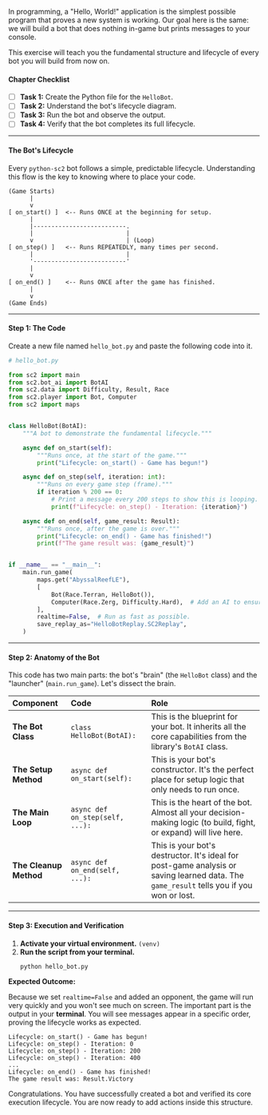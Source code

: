 In programming, a "Hello, World!" application is the simplest possible program that proves a new system is working. Our goal here is the same: we will build a bot that does nothing in-game but prints messages to your console.

This exercise will teach you the fundamental structure and lifecycle of every bot you will build from now on.

#### **Chapter Checklist**

-   [ ] **Task 1:** Create the Python file for the `HelloBot`.
-   [ ] **Task 2:** Understand the bot's lifecycle diagram.
-   [ ] **Task 3:** Run the bot and observe the output.
-   [ ] **Task 4:** Verify that the bot completes its full lifecycle.

---

#### **The Bot's Lifecycle**

Every `python-sc2` bot follows a simple, predictable lifecycle. Understanding this flow is the key to knowing where to place your code.

```
(Game Starts)
      |
      v
[ on_start() ]  <-- Runs ONCE at the beginning for setup.
      |
      |--------------------------.
      |                          |
      v                          | (Loop)
[ on_step() ]   <-- Runs REPEATEDLY, many times per second.
      |                          |
      '--------------------------'
      |
      v
[ on_end() ]    <-- Runs ONCE after the game has finished.
      |
      v
(Game Ends)
```

---

#### **Step 1: The Code**

Create a new file named `hello_bot.py` and paste the following code into it.

```python
# hello_bot.py

from sc2 import main
from sc2.bot_ai import BotAI
from sc2.data import Difficulty, Result, Race
from sc2.player import Bot, Computer
from sc2 import maps


class HelloBot(BotAI):
    """A bot to demonstrate the fundamental lifecycle."""

    async def on_start(self):
        """Runs once, at the start of the game."""
        print("Lifecycle: on_start() - Game has begun!")

    async def on_step(self, iteration: int):
        """Runs on every game step (frame)."""
        if iteration % 200 == 0:
            # Print a message every 200 steps to show this is looping.
            print(f"Lifecycle: on_step() - Iteration: {iteration}")

    async def on_end(self, game_result: Result):
        """Runs once, after the game is over."""
        print("Lifecycle: on_end() - Game has finished!")
        print(f"The game result was: {game_result}")


if __name__ == "__main__":
    main.run_game(
        maps.get("AbyssalReefLE"),
        [
            Bot(Race.Terran, HelloBot()),
            Computer(Race.Zerg, Difficulty.Hard),  # Add an AI to ensure the game ends.
        ],
        realtime=False,  # Run as fast as possible.
        save_replay_as="HelloBotReplay.SC2Replay",
    )

```

---

#### **Step 2: Anatomy of the Bot**

This code has two main parts: the bot's "brain" (the `HelloBot` class) and the "launcher" (`main.run_game`). Let's dissect the brain.

| Component | Code | Role |
| :--- | :--- | :--- |
| **The Bot Class** | `class HelloBot(BotAI):` | This is the blueprint for your bot. It inherits all the core capabilities from the library's `BotAI` class. |
| **The Setup Method**| `async def on_start(self):` | This is your bot's constructor. It's the perfect place for setup logic that only needs to run once. |
| **The Main Loop** | `async def on_step(self, ...):` | This is the heart of the bot. Almost all your decision-making logic (to build, fight, or expand) will live here. |
| **The Cleanup Method**|`async def on_end(self, ...):`| This is your bot's destructor. It's ideal for post-game analysis or saving learned data. The `game_result` tells you if you won or lost.|

---

#### **Step 3: Execution and Verification**

1.  **Activate your virtual environment.** `(venv)`
2.  **Run the script from your terminal.**
    ```sh
    python hello_bot.py
    ```

**Expected Outcome:**

Because we set `realtime=False` and added an opponent, the game will run very quickly and you won't see much on screen. The important part is the output in your **terminal**. You will see messages appear in a specific order, proving the lifecycle works as expected.

```
Lifecycle: on_start() - Game has begun!
Lifecycle: on_step() - Iteration: 0
Lifecycle: on_step() - Iteration: 200
Lifecycle: on_step() - Iteration: 400
...
Lifecycle: on_end() - Game has finished!
The game result was: Result.Victory
```

Congratulations. You have successfully created a bot and verified its core execution lifecycle. You are now ready to add actions inside this structure.
